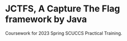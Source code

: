 # JCTFS, A Capture The Flag framework by Java

Coursework for 2023 Spring SCUCCS Practical Training.
